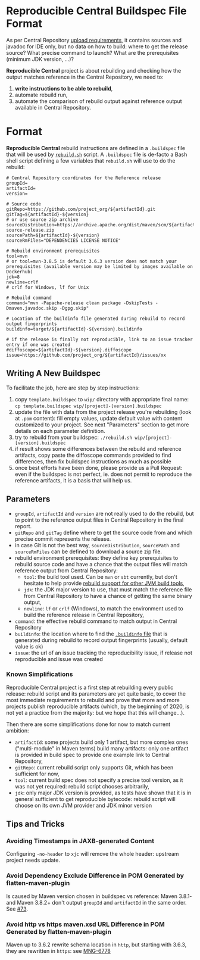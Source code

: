 Reproducible Central Buildspec File Format
==========================================

As per Central Repository [upload requirements](https://maven.apache.org/repository/guide-central-repository-upload.html), it contains sources and javadoc for IDE only, but no data on how to build: where to get the release source? What precise command to launch? What are the prerequisites (minimum JDK version, ...)?

**Reproducible Central** project is about rebuilding and checking how the output matches reference in the Central Repository, we need to:
1. **write instructions to be able to rebuild**,
2. automate rebuild run,
3. automate the comparison of rebuild output against reference output available in Central Repository.

# Format

**Reproducible Central** rebuild instructions are defined in a `.buildspec` file that will be used by [`rebuild.sh`](rebuild.sh) script. A `.buildspec` file is de-facto a Bash shell script defining a few variables that `rebuild.sh` will use to do the rebuild:

```
# Central Repository coordinates for the Reference release
groupId=
artifactId=
version=

# Source code
gitRepo=https://github.com/project_org/${artifactId}.git
gitTag=${artifactId}-${version}
# or use source zip archive
sourceDistribution=https://archive.apache.org/dist/maven/scm/${artifactId}-${version}-source-release.zip
sourcePath=${artifactId}-${version}
sourceRmFiles="DEPENDENCIES LICENSE NOTICE"

# Rebuild environment prerequisites
tool=mvn
# or tool=mvn-3.8.5 is default 3.6.3 version does not match your prerequisites (available version may be limited by images available on Dockerhub)
jdk=8
newline=crlf
# crlf for Windows, lf for Unix

# Rebuild command
command="mvn -Papache-release clean package -DskipTests -Dmaven.javadoc.skip -Dgpg.skip"

# Location of the buildinfo file generated during rebuild to record output fingerprints
buildinfo=target/${artifactId}-${version}.buildinfo

# if the release is finally not reproducible, link to an issue tracker entry if one was created
#diffoscope=${artifactId}-${version}.diffoscope
issue=https://github.com/project_org/${artifactId}/issues/xx
```

## Writing A New Buildspec

To facilitate the job, here are step by step instructions:

1. copy `template.buildspec` to `wip/` directory with appropriate final name: `cp template.buildspec wip/[project]-[version].buildspec`
2. update the file with data from the project release you're rebuilding (look at `.pom` content): fill empty values, update default value with content customized to your project. See next "Parameters" section to get more details on each parameter definition.
3. try to rebuild from your buildspec: `./rebuild.sh wip/[project]-[version].buildspec`
4. if result shows some differences between the rebuild and reference artifacts, copy paste the diffoscope commands provided to find differences, then fix buildspec instructions as much as possible
5. once best efforts have been done, please provide us a Pull Request: even if the buildspec is not perfect, ie. does not permit to reproduce the reference artifacts, it is a basis that will help us.

## Parameters

- `groupId`, `artifactId` and `version` are not really used to do the rebuild, but to point to the reference output files in Central Repository in the final report.
- `gitRepo` and `gitTag` define where to get the source code from and which precise commit represents the release.
- in case Git is not the best way, `sourceDistribution`, `sourcePath` and `sourceRmFiles` can be defined to download a source zip file.
- rebuild environment prerequisites: they define key prerequisites to rebuild source code and have a chance that the output files will match reference output from Central Repository:
  - `tool`: the build tool used. Can be `mvn` or `sbt` currently, but don't hesitate to help provide [rebuild support for other JVM build tools](/jvm-repo-rebuild/reproducible-central/issues/6),
  - `jdk`: the JDK major version to use, that must match the reference file from Central Repository to have a chance of getting the same binary output,
  - `newline`: `lf` or `crlf` (Windows), to match the environment used to build the reference release in Central Repository,
- `command`: the effective rebuild command to match output in Central Repository
- `buildinfo`: the location where to find the [`.buildinfo` file](https://reproducible-builds.org/docs/jvm/) that is generated during rebuild to record output fingerprints (usually, default value is ok)
- `issue`: the url of an issue tracking the reproducibility issue, if release not reproducible and issue was created

### Known Simplifications

Reproducible Central project is a first step at rebuilding every public release: rebuild script and its parameters are yet quite basic, to cover the most immediate requirements to rebuild and prove that more and more projects publish reproducible artifacts (which, by the beginning of 2020, is not yet a practice from the majority: but we hope that this will change...).

Then there are some simplifications done for now to match current ambition:

- `artifactId`: some projects build only 1 artifact, but more complex ones ("multi-module" in Maven terms) build many artifacts: only one artifact is provided in build spec to provide one example link to Central Repository,
- `gitRepo`: current rebuild script only supports Git, which has been sufficient for now,
- `tool`: current build spec does not specify a precise tool version, as it was not yet required: rebuild script chooses arbitrarily,
- `jdk`: only major JDK version is provided, as tests have shown that it is in general sufficient to get reproducible bytecode: rebuild script will choose on its own JVM provider and JDK minor version

## Tips and Tricks

### Avoiding Timestamps in JAXB-generated Content

Configuring `-no-header` to `xjc` will remove the whole header: upstream project needs update.

### Avoid Dependency Exclude Difference in POM Generated by flatten-maven-plugin

Is caused by Maven version chosen in buildspec vs reference: Maven 3.8.1- and Maven 3.8.2+ don't output `groupId` and `artifactId` in the same order. See [#73](https://github.com/jvm-repo-rebuild/reproducible-central/issues/73).

### Avoid http vs https maven.xsd URL Difference in POM Generated by flatten-maven-plugin

Maven up to 3.6.2 rewrite schema location in `http`, but starting with 3.6.3, they are rewritten in `https`: see [MNG-6778](https://issues.apache.org/jira/browse/MNG-6778)
